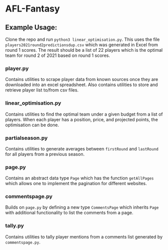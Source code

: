 # AFL-Fantasy
## Example Usage:
Clone the repo and run `python3 linear_optimisation.py`. This uses the file `players2021round2predictionsdup.csv` which was generated in Excel from round 1 scores. The result should be a list of 22 players which is the optimal team for round 2 of 2021 based on round 1 scores.

### player.py
Contains utilities to scrape player data from known sources once they are downloaded into an excel spreadsheet. Also contains utilities to store and retrieve player list to/from csv files.
### linear_optimisation.py
Contains utilities to find the optimal team under a given budget from a list of players. When each player has a position, price, and projected points, the optimisation can be done.
### partialseason.py
Contains utilities to generate averages between `firstRound` and `lastRound` for all players from a previous season.
### page.py
Contains an abstract data type `Page` which has the function `getAllPages` which allows one to implement the pagination for different websites.
### commentspage.py
Builds on `page.py` by defining a new type `CommentsPage` which inherits `Page` with additional functionality to list the comments from a page.
### tally.py
Contains utilities to tally player mentions from a comments list generated by `commentspage.py`.

